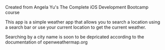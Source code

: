 
Created from Angela Yu's The Complete iOS Development Bootcamp course

This app is a simple weather app that allows you to search a location using a search bar or use your current location to get the current weather.

Searching by a city name is soon to be depricated according to the documentation of openweathermap.org
